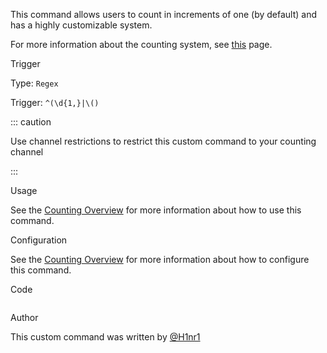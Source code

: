 This command allows users to count in increments of one (by default) and has a highly customizable system.

For more information about the counting system, see [this](https://github.com/yagpdb-cc/yagpdb-cc/blob/master/website/docs/fun/counting/overview) page.

Trigger

Type: `Regex`

Trigger: `^(\d{1,}|\()`

::: caution

Use channel restrictions to restrict this custom command to your counting channel

:::

Usage

See the [Counting Overview]() for more information about how to use this command.

Configuration

See the [Counting Overview]() for more information about how to configure this command.

Code

```
```

Author

This custom command was written by [@H1nr1](https://github.com/H1nr1)
